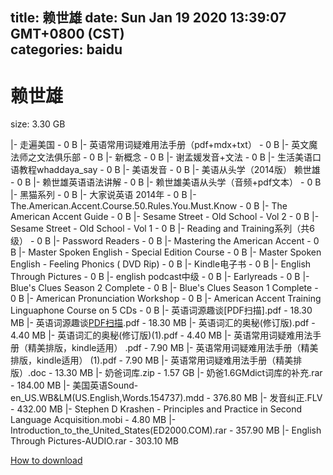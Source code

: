 
title: 赖世雄
date: Sun Jan 19 2020 13:39:07 GMT+0800 (CST)    
categories: baidu
---

# 赖世雄
size: 3.30 GB
 
 
|- 走遍美国 - 0 B
|- 英语常用词疑难用法手册（pdf+mdx+txt） - 0 B
|- 英文魔法师之文法俱乐部 - 0 B
|- 新概念 - 0 B
|- 谢孟媛发音+文法 - 0 B
|- 生活美语口语教程whaddaya_say - 0 B
|- 美语发音 - 0 B
|- 美语从头学（2014版） 赖世雄 - 0 B
|- 赖世雄英语语法讲解 - 0 B
|- 赖世雄美语从头学（音频+pdf文本） - 0 B
|- 黑猫系列 - 0 B
|- 大家说英语 2014年 - 0 B
|- The.American.Accent.Course.50.Rules.You.Must.Know - 0 B
|- The American Accent Guide - 0 B
|- Sesame Street - Old School - Vol 2 - 0 B
|- Sesame Street - Old School - Vol 1 - 0 B
|- Reading and Training系列（共6级） - 0 B
|- Password Readers - 0 B
|- Mastering the American Accent - 0 B
|- Master Spoken English - Special Edition Course - 0 B
|- Master Spoken English - Feeling Phonics ( DVD Rip) - 0 B
|- Kindle电子书 - 0 B
|- English Through Pictures - 0 B
|- english podcast中级 - 0 B
|- Earlyreads - 0 B
|- Blue's Clues Season 2 Complete - 0 B
|- Blue's Clues Season 1 Complete - 0 B
|- American Pronunciation Workshop - 0 B
|- American Accent Training Linguaphone Course on 5 CDs - 0 B
|- 英语词源趣谈[PDF扫描].pdf - 18.30 MB
|- 英语词源趣谈[PDF扫描](1).pdf - 18.30 MB
|- 英语词汇的奥秘(修订版).pdf - 4.40 MB
|- 英语词汇的奥秘(修订版)(1).pdf - 4.40 MB
|- 英语常用词疑难用法手册（精美排版，kindle适用） .pdf - 7.90 MB
|- 英语常用词疑难用法手册（精美排版，kindle适用） (1).pdf - 7.90 MB
|- 英语常用词疑难用法手册（精美排版）.doc - 13.30 MB
|- 奶爸词库.zip - 1.57 GB
|- 奶爸1.6GMdict词库的补充.rar - 184.00 MB
|- 美国英语Sound-en_US.WB&LM(US.English,Words.154737).mdd - 376.80 MB
|- 发音纠正.FLV - 432.00 MB
|- Stephen D Krashen - Principles and Practice in Second Language Acquisition.mobi - 4.80 MB
|- Introduction_to_the_United_States(ED2000.COM).rar - 357.90 MB
|- English Through Pictures-AUDIO.rar - 303.10 MB

[How to download](https://bpcam.bemobtrk.com/go/2ceec3aa-1ca2-46d6-b9ff-aaa5c184517c?jno=1276)